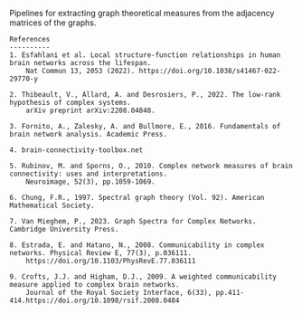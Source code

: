 

Pipelines for extracting graph theoretical measures from the adjacency matrices of the graphs.


    References
    ----------
    1. Esfahlani et al. Local structure-function relationships in human brain networks across the lifespan.
        Nat Commun 13, 2053 (2022). https://doi.org/10.1038/s41467-022-29770-y

    2. Thibeault, V., Allard, A. and Desrosiers, P., 2022. The low-rank hypothesis of complex systems.
        arXiv preprint arXiv:2208.04848.

    3. Fornito, A., Zalesky, A. and Bullmore, E., 2016. Fundamentals of brain network analysis. Academic Press.

    4. brain-connectivity-toolbox.net

    5. Rubinov, M. and Sporns, O., 2010. Complex network measures of brain connectivity: uses and interpretations.
        Neuroimage, 52(3), pp.1059-1069.
    
    6. Chung, F.R., 1997. Spectral graph theory (Vol. 92). American Mathematical Society.
       
    7. Van Mieghem, P., 2023. Graph Spectra for Complex Networks. Cambridge University Press.
    
    8. Estrada, E. and Hatano, N., 2008. Communicability in complex networks. Physical Review E, 77(3), p.036111.
        https://doi.org/10.1103/PhysRevE.77.036111
        
    9. Crofts, J.J. and Higham, D.J., 2009. A weighted communicability measure applied to complex brain networks. 
        Journal of the Royal Society Interface, 6(33), pp.411-414.https://doi.org/10.1098/rsif.2008.0484
